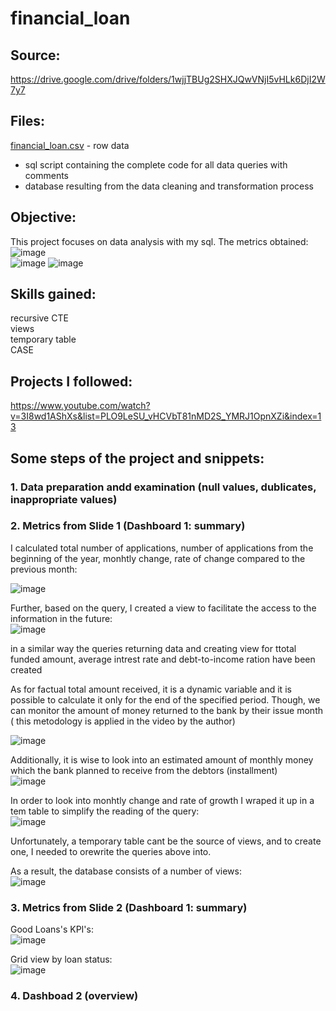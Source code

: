 # financial_loan
## Source:  
https://drive.google.com/drive/folders/1wjjTBUg2SHXJQwVNjI5vHLk6DjI2W7y7

## Files:  
[financial_loan.csv](https://github.com/boudzela/sql/blob/ea22ea97aa76d97af782f0702f68c24defe3851f/financial_loan/financial_loan.csv) - row data
- sql script containing the complete code for all data queries with comments
- database resulting from the data cleaning and transformation process

## Objective:  
This project focuses on data analysis with my sql. The metrics obtained:
![image](https://github.com/user-attachments/assets/51b8257f-feca-4f84-a7fd-83d30132a8f3)  
![image](https://github.com/user-attachments/assets/319f3b73-8a4e-406f-bbb4-26217627f0ea)
![image](https://github.com/user-attachments/assets/a54d3435-6c14-4fe6-8045-013d107bda82)

## Skills gained: 
recursive CTE   
views   
temporary table  
CASE  

## Projects I followed:  
https://www.youtube.com/watch?v=3I8wd1AShXs&list=PLO9LeSU_vHCVbT81nMD2S_YMRJ1OpnXZi&index=13 

## Some steps of the project and snippets: 

### 1. Data preparation andd examination (null values, dublicates, inappropriate values) 
### 2. Metrics from Slide 1 (Dashboard 1: summary)  

I calculated total number of applications, 
             number of applications from the beginning of the year, 
             monhtly change, 
             rate of change compared to the previous month: 
  
![image](https://github.com/user-attachments/assets/a3e50207-795b-414f-b103-a3748393dec0)  
  
Further, based on the query, I created a view to facilitate the access to the information in the future:  
![image](https://github.com/user-attachments/assets/1aa9e4ef-181e-4bdd-8c94-c0509253790a)  

in a similar way the queries returning data and creating view for ttotal funded amount, average intrest rate and debt-to-income ration have been created 

As for factual total amount received, it is a dynamic variable and it is possible to calculate it only for the end of the specified period.
Though, we can monitor the amount of money returned to the bank by their issue month ( this metodology is applied in the video by the author)  

![image](https://github.com/user-attachments/assets/56be1130-a31d-47c1-8f70-dcbb2aed9603)  

Additionally, it is wise to look into an estimated amount of monthly money which the bank planned to receive from the debtors (installment)  
![image](https://github.com/user-attachments/assets/1b57c0f7-ed02-40fc-8602-5bdcc4f730b6)

In order to look into monhtly change and rate of growth I wraped it up in a tem table to simplify the reading of the query:   
![image](https://github.com/user-attachments/assets/70804bfe-b72b-45e0-ac64-8e1097598fcc)  
  
Unfortunately, a temporary table cant be the source of views, and to create one, I needed to orewrite the queries above into. 
  
As a result, the database consists of a number of views:  
![image](https://github.com/user-attachments/assets/fcbd3214-e31f-4d6d-af56-b2052810ee92)

### 3. Metrics from Slide 2 (Dashboard 1: summary) 
Good Loans's KPI's:  
![image](https://github.com/user-attachments/assets/12520659-6973-4d46-a779-3c4c9e0a0e10)
  
Grid view by loan status:  
![image](https://github.com/user-attachments/assets/b7741c36-3a10-4ca7-be25-1c55a4c9ba10)  

### 4. Dashboad 2 (overview)
